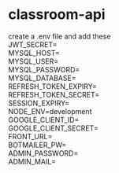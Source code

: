 # classroom-api

create a .env file and add these <br />
JWT_SECRET= <br />
MYSQL_HOST= <br />
MYSQL_USER= <br />
MYSQL_PASSWORD= <br />
MYSQL_DATABASE= <br />
REFRESH_TOKEN_EXPIRY= <br />
REFRESH_TOKEN_SECRET= <br />
SESSION_EXPIRY= <br />
NODE_ENV=development <br />
GOOGLE_CLIENT_ID= <br />
GOOGLE_CLIENT_SECRET= <br />
FRONT_URL= <br />
BOTMAILER_PW= <br />
ADMIN_PASSWORD= <br />
ADMIN_MAIL= <br />

